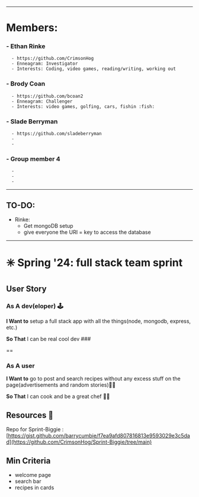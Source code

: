 ----------------------------------------------------------------------------------------------------
 # Members: #
 ### - Ethan Rinke ### 
      - https://github.com/CrimsonHog
      - Enneagram: Investigator
      - Interests: Coding, video games, reading/writing, working out
### - Brody Coan ###
      - https://github.com/bcoan2
      - Enneagram: Challenger
      - Interests: video games, golfing, cars, fishin :fish:
### - Slade Berryman ###
      - https://github.com/sladeberryman
      - 
      - 
### - Group member 4 ###
      - 
      - 
      - 

----------------------------------------------------------------------------------------------------
## TO-DO: ##
  - Rinke:
      - Get mongoDB setup
      - give everyone the URI = key to access the database


----------------------------------------------------------------------------------------------------




# ✳️ Spring '24: full stack team sprint

## User Story ##
### As A dev(eloper) :joystick: ###

 **I Want to** setup a full stack app with all the things(node, mongodb, express, etc.) 

 **So That** I can be real cool dev ### 

==

### As A user ### 
 **I Want to** go to post and search recipes without any excess stuff on the page(advertisements and random stories):poultry_leg::poultry_leg:

 **So That** I can cook and be a great chef :man_cook:

## Resources :bookmark_tabs:
Repo for Sprint-Biggie : [https://gist.github.com/barrycumbie/f7ea9afd807816813e9593029e3c5dad](https://github.com/CrimsonHog/Sprint-Biggie/tree/main)
## Min Criteria
* welcome page
* search bar
* recipes in cards
